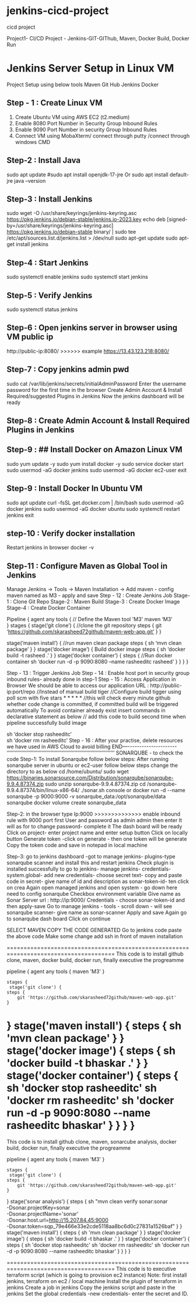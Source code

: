 # jenkins-cicd-project
cicd project

Project1- CI/CD Project - Jenkins-GIT-GIThub, Maven, Docker Build, Docker Run
# Jenkins Server Setup in Linux VM #
Project Setup using below tools
Maven
Git Hub
Jenkins
Docker
## Step - 1 : Create Linux VM ##
1) Create Ubuntu VM using AWS EC2 (t2.medium) 
2) Enable 8080 Port Number in Security Group Inbound Rules
3) Enable 9090 Port Number in security Group Inbound Rules
4) Connect VM using MobaXterm/ connect through putty /connect through windows CMD 

## Step-2 : Install Java ##
sudo apt update
#sudo apt install  openjdk-17-jre
Or 
sudo apt install default-jre
java –version

## Step-3 : Install Jenkins ##
sudo wget -O /usr/share/keyrings/jenkins-keyring.asc \
  	https://pkg.jenkins.io/debian-stable/jenkins.io-2023.key
echo deb [signed-by=/usr/share/keyrings/jenkins-keyring.asc] \
  	https://pkg.jenkins.io/debian-stable binary/ | sudo tee \
  	/etc/apt/sources.list.d/jenkins.list > /dev/null
sudo apt-get update
sudo apt-get install jenkins

## Step-4 : Start Jenkins ## 
sudo systemctl enable jenkins
sudo systemctl start jenkins
## Step-5 : Verify Jenkins ##
sudo systemctl status jenkins
## Step-6 : Open jenkins server in browser using VM public ip ##
http://public-ip:8080/     >>>>>> example  https://13.43.123.218:8080/
## Step-7 : Copy jenkins admin pwd ##
sudo cat /var/lib/jenkins/secrets/initialAdminPassword
Enter the username password for the first time in the browser
Create Admin Account & Install Required/suggested Plugins in Jenkins
Now the jenkins dashboard will be ready
## Step-8 : Create Admin Account & Install Required Plugins in Jenkins 
	
## Step-9 : ## Install Docker on  Amazon Linux VM
sudo yum update -y 
sudo yum install docker -y
sudo service docker start
sudo usermod -aG docker jenkins
sudo usermod -aG docker ec2-user
exit
## Step-9 : Install Docker In Ubuntu VM
sudo apt update
curl -fsSL get.docker.com | /bin/bash
sudo usermod -aG docker jenkins
sudo usermod -aG docker ubuntu 
sudo systemctl restart jenkins
exit
## step-10 : Verify docker installation
Restart jenkins in browser
docker -v

## Step-11 : Configure Maven as Global Tool in Jenkins
Manage Jenkins -> Tools -> Maven Installation -> Add maven
	 -  config maven named as M3 - apply and save
Step - 12 : Create Jenkins Job
Stage-1 : Clone Git Repo
Stage-2 : Maven Build
Stage-3 : Create Docker Image
Stage-4 : Create Docker Container

Pipeline {
agent any
tools {
// Define the Maven tool 'M3'
maven ‘M3’     
}
stages {
stage(‘git clone’) {
//clone the git repository
steps {
git ‘https://github.com/skarasheed72github/maven-web-app.git’
}
}

stage(‘maven install’) {
//run maven clean package
steps {
sh ‘mvn clean package’
}
}
stage(‘docker image’) {
Build docker image
steps {
 sh ‘docker build -t rasheed .’
}
}
stage(‘docker container’) {
steps {
//Run docker container
sh ‘docker run -d -p 9090:8080 –name rasheeditc rasheed’
}
}
}
}

Step - 13 : Trigger Jenkins Job 
Step - 14 : Enable host port in security group inbound rules- already done in step-1
Step - 15 : Access Application in Browser
We should be able to access our application
URL : http://public-ip:port/repo
//Instead of manual build tiger
//Configure build tigger  using poll scm with five stars * * * * * 
//this will check every minute github whether code change is committed, if  committed build will be triggered automatically
To avoid container already exist insert commands in declarative statement as below
// add this code to build second time  when pipeline successfully build image

sh ‘docker stop rasheeditc’    
sh ‘docker rm rasheeditc’
Step - 16 : After your practise, delete resources we have used in AWS Cloud to avoid billing
END—---------------------
‘’’’’’’’’’’’’’’’’’’’’’’’’’’’’’’’’’’’’’’’’’’’’’’’’’’’’’’’’’’’’’’’’’’’’’’’’’’’’’’’’
SONARQUBE  - to check the code
Step-1: To install Sonarqube follow below steps:
After running sonarqube server in ubuntu or ec2-user follow below steps
 change the directory to as below
cd /home/ubuntu/
sudo wget https://binaries.sonarsource.com/Distribution/sonarqube/sonarqube-9.9.4.87374.zip
sudo unzip sonarqube-9.9.4.87374.zip
cd /sonarqube-9.9.4.87374/bin/linux-x86-64/
./sonar.sh console
or
docker run -d --name sonarqube -p 9000:9000 -v sonarqube_data:/opt/sonarqube/data sonarqube
docker volume create sonarqube_data

Step-2: in the browser type
 Ip:9000    >>>>>>>>>>>>>> enable inbound rule with 9000 port first
User and password as admin admin then enter
It will as for to change password- complete it
The dash board will be ready
Click on project- enter project name and enter setup button
Click on locally button
Generate token -click on generate - then one token will be generate 
Copy the token code and save in notepad in local machine

Step-3: go to jenkins dashboard  -got to manage jenkins- plugins-type sonarqube scanner and install this and restart jenkins
Check plugin is installed successfully
to go to jenkins- manage jenkins- credentials-  system.global- add new credentials- choose secret text- copy and paste code in secret- give name of id and description as sonar-token-id- ten click on crea
Again open managed jenkins and open system - go down here need to config sonarqube
Checkbox environment variable
Give name as Sonar
Server url : http://ip:9000/
Credentials - choose sonar-token-id   and then apply-save
Go to manage jenkins - tools - scroll down - will see sonarqube scanner- give name as sonar-scanner
Apply and save
Again go to sonarqube dash board
Click on continue

SELECT MAVEN
COPY THE CODE GENERATED
Go to jenkins code paste the above code
Make some change add ssh in front of maven installation

======================================================================================
This code is to install github clone, maven, docker build, docker run, finally executive the progreamme

pipeline {
    agent any
    tools {
        maven 'M3'
    }

    stages {
     stage('git clone') {
    steps {
        git 'https://github.com/skarasheed72github/maven-web-app.git'
    }
}
stage('maven install') {
    steps {
        sh 'mvn clean package'
    }
}
stage('docker image') {
    steps {
        sh 'docker build -t bhaskar .'
    }
}
stage('docker container') {
    steps {
        sh 'docker stop rasheeditc'
        sh 'docker rm rasheeditc'
        sh 'docker run -d -p 9090:8080 --name rasheeditc bhaskar'
    }
}
    }
}
======================================================================================
This code is to install github clone, maven, sonarcube analysis, docker build, docker run, finally executive the progreamme

pipeline {
    agent any
    tools {
        maven 'M3'
    }

    stages {
     stage('git clone') {
    steps {
        git 'https://github.com/skarasheed72github/maven-web-app.git'
    }
}
 stage('sonar analysis') {
    steps {
       sh "mvn clean verify sonar:sonar \
  -Dsonar.projectKey=sonar \
  -Dsonar.projectName='sonar' \
  -Dsonar.host.url=http://15.207.84.45:9000 \
  -Dsonar.token=sqp_79e466e33e2cde5118aa8bc6d0c27831a1526baf"
    }
}
stage('maven install') {
    steps {
        sh 'mvn clean package'
    }
}
stage('docker image') {
    steps {
        sh 'docker build -t bhaskar .'
    }
}
stage('docker container') {
    steps {
        sh 'docker stop rasheeditc'
        sh 'docker rm rasheeditc'
        sh 'docker run -d -p 9090:8080 --name rasheeditc bhaskar'
    }
}
    }
}

======================================================================================
This code is to executive terraform script (which is going to provision ec2 instance)
Note: first install jenkins, terraform on ec2 / local machine
Install the plugin of terraform in jenkins
Create a job in jenkins
Copy the jenkins script and paste in the jenkins
Set the global credentials  -new credentials- enter the secret and ID.


 

